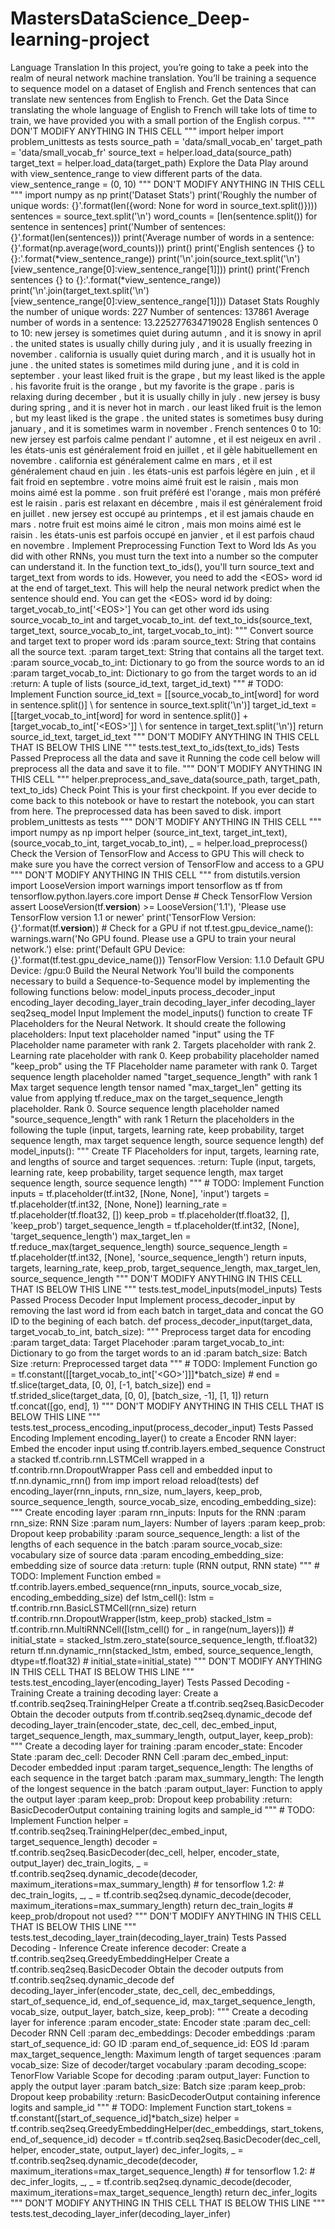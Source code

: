 # MastersDataScience_Deep-learning-project
Language Translation  In this project, you’re going to take a peek into the realm of neural network machine translation. You’ll be training a sequence to sequence model on a dataset of English and French sentences that can translate new sentences from English to French. Get the Data  Since translating the whole language of English to French will take lots of time to train, we have provided you with a small portion of the English corpus.  """ DON'T MODIFY ANYTHING IN THIS CELL """ import helper import problem_unittests as tests  source_path = 'data/small_vocab_en' target_path = 'data/small_vocab_fr' source_text = helper.load_data(source_path) target_text = helper.load_data(target_path)  Explore the Data  Play around with view_sentence_range to view different parts of the data.  view_sentence_range = (0, 10)  """ DON'T MODIFY ANYTHING IN THIS CELL """ import numpy as np  print('Dataset Stats') print('Roughly the number of unique words: {}'.format(len({word: None for word in source_text.split()})))  sentences = source_text.split('\n') word_counts = [len(sentence.split()) for sentence in sentences] print('Number of sentences: {}'.format(len(sentences))) print('Average number of words in a sentence: {}'.format(np.average(word_counts)))  print() print('English sentences {} to {}:'.format(*view_sentence_range)) print('\n'.join(source_text.split('\n')[view_sentence_range[0]:view_sentence_range[1]])) print() print('French sentences {} to {}:'.format(*view_sentence_range)) print('\n'.join(target_text.split('\n')[view_sentence_range[0]:view_sentence_range[1]]))  Dataset Stats Roughly the number of unique words: 227 Number of sentences: 137861 Average number of words in a sentence: 13.225277634719028  English sentences 0 to 10: new jersey is sometimes quiet during autumn , and it is snowy in april . the united states is usually chilly during july , and it is usually freezing in november . california is usually quiet during march , and it is usually hot in june . the united states is sometimes mild during june , and it is cold in september . your least liked fruit is the grape , but my least liked is the apple . his favorite fruit is the orange , but my favorite is the grape . paris is relaxing during december , but it is usually chilly in july . new jersey is busy during spring , and it is never hot in march . our least liked fruit is the lemon , but my least liked is the grape . the united states is sometimes busy during january , and it is sometimes warm in november .  French sentences 0 to 10: new jersey est parfois calme pendant l' automne , et il est neigeux en avril . les états-unis est généralement froid en juillet , et il gèle habituellement en novembre . california est généralement calme en mars , et il est généralement chaud en juin . les états-unis est parfois légère en juin , et il fait froid en septembre . votre moins aimé fruit est le raisin , mais mon moins aimé est la pomme . son fruit préféré est l'orange , mais mon préféré est le raisin . paris est relaxant en décembre , mais il est généralement froid en juillet . new jersey est occupé au printemps , et il est jamais chaude en mars . notre fruit est moins aimé le citron , mais mon moins aimé est le raisin . les états-unis est parfois occupé en janvier , et il est parfois chaud en novembre .  Implement Preprocessing Function Text to Word Ids  As you did with other RNNs, you must turn the text into a number so the computer can understand it. In the function text_to_ids(), you'll turn source_text and target_text from words to ids. However, you need to add the &lt;EOS> word id at the end of target_text. This will help the neural network predict when the sentence should end.  You can get the &lt;EOS> word id by doing:  target_vocab_to_int['&lt;EOS>']  You can get other word ids using source_vocab_to_int and target_vocab_to_int.  def text_to_ids(source_text, target_text, source_vocab_to_int, target_vocab_to_int):     """     Convert source and target text to proper word ids     :param source_text: String that contains all the source text.     :param target_text: String that contains all the target text.     :param source_vocab_to_int: Dictionary to go from the source words to an id     :param target_vocab_to_int: Dictionary to go from the target words to an id     :return: A tuple of lists (source_id_text, target_id_text)     """     # TODO: Implement Function     source_id_text = [[source_vocab_to_int[word] for word in sentence.split()] \                       for sentence in source_text.split('\n')]     target_id_text = [[target_vocab_to_int[word] for word in sentence.split()] + [target_vocab_to_int['&lt;EOS>']] \                       for sentence in target_text.split('\n')]     return source_id_text, target_id_text  """ DON'T MODIFY ANYTHING IN THIS CELL THAT IS BELOW THIS LINE """ tests.test_text_to_ids(text_to_ids)  Tests Passed  Preprocess all the data and save it  Running the code cell below will preprocess all the data and save it to file.  """ DON'T MODIFY ANYTHING IN THIS CELL """ helper.preprocess_and_save_data(source_path, target_path, text_to_ids)  Check Point  This is your first checkpoint. If you ever decide to come back to this notebook or have to restart the notebook, you can start from here. The preprocessed data has been saved to disk.  import problem_unittests as tests  """ DON'T MODIFY ANYTHING IN THIS CELL """ import numpy as np import helper  (source_int_text, target_int_text), (source_vocab_to_int, target_vocab_to_int), _ = helper.load_preprocess()  Check the Version of TensorFlow and Access to GPU  This will check to make sure you have the correct version of TensorFlow and access to a GPU  """ DON'T MODIFY ANYTHING IN THIS CELL """ from distutils.version import LooseVersion import warnings import tensorflow as tf from tensorflow.python.layers.core import Dense  # Check TensorFlow Version assert LooseVersion(tf.__version__) >= LooseVersion('1.1'), 'Please use TensorFlow version 1.1 or newer' print('TensorFlow Version: {}'.format(tf.__version__))  # Check for a GPU if not tf.test.gpu_device_name():     warnings.warn('No GPU found. Please use a GPU to train your neural network.') else:     print('Default GPU Device: {}'.format(tf.test.gpu_device_name()))  TensorFlow Version: 1.1.0 Default GPU Device: /gpu:0  Build the Neural Network  You'll build the components necessary to build a Sequence-to-Sequence model by implementing the following functions below:      model_inputs     process_decoder_input     encoding_layer     decoding_layer_train     decoding_layer_infer     decoding_layer     seq2seq_model  Input  Implement the model_inputs() function to create TF Placeholders for the Neural Network. It should create the following placeholders:      Input text placeholder named "input" using the TF Placeholder name parameter with rank 2.     Targets placeholder with rank 2.     Learning rate placeholder with rank 0.     Keep probability placeholder named "keep_prob" using the TF Placeholder name parameter with rank 0.     Target sequence length placeholder named "target_sequence_length" with rank 1     Max target sequence length tensor named "max_target_len" getting its value from applying tf.reduce_max on the target_sequence_length placeholder. Rank 0.     Source sequence length placeholder named "source_sequence_length" with rank 1  Return the placeholders in the following the tuple (input, targets, learning rate, keep probability, target sequence length, max target sequence length, source sequence length)  def model_inputs():     """     Create TF Placeholders for input, targets, learning rate, and lengths of source and target sequences.     :return: Tuple (input, targets, learning rate, keep probability, target sequence length,     max target sequence length, source sequence length)     """     # TODO: Implement Function     inputs = tf.placeholder(tf.int32, [None, None], 'input')     targets = tf.placeholder(tf.int32, [None, None])     learning_rate = tf.placeholder(tf.float32, [])     keep_prob = tf.placeholder(tf.float32, [], 'keep_prob')     target_sequence_length = tf.placeholder(tf.int32, [None], 'target_sequence_length')     max_target_len = tf.reduce_max(target_sequence_length)     source_sequence_length = tf.placeholder(tf.int32, [None], 'source_sequence_length')          return inputs, targets, learning_rate, keep_prob, target_sequence_length, max_target_len, source_sequence_length   """ DON'T MODIFY ANYTHING IN THIS CELL THAT IS BELOW THIS LINE """ tests.test_model_inputs(model_inputs)  Tests Passed  Process Decoder Input  Implement process_decoder_input by removing the last word id from each batch in target_data and concat the GO ID to the begining of each batch.  def process_decoder_input(target_data, target_vocab_to_int, batch_size):     """     Preprocess target data for encoding     :param target_data: Target Placehoder     :param target_vocab_to_int: Dictionary to go from the target words to an id     :param batch_size: Batch Size     :return: Preprocessed target data     """     # TODO: Implement Function     go = tf.constant([[target_vocab_to_int['&lt;GO>']]]*batch_size) #     end = tf.slice(target_data, [0, 0], [-1, batch_size])     end = tf.strided_slice(target_data, [0, 0], [batch_size, -1], [1, 1])     return tf.concat([go, end], 1)  """ DON'T MODIFY ANYTHING IN THIS CELL THAT IS BELOW THIS LINE """ tests.test_process_encoding_input(process_decoder_input)  Tests Passed  Encoding  Implement encoding_layer() to create a Encoder RNN layer:      Embed the encoder input using tf.contrib.layers.embed_sequence     Construct a stacked tf.contrib.rnn.LSTMCell wrapped in a tf.contrib.rnn.DropoutWrapper     Pass cell and embedded input to tf.nn.dynamic_rnn()  from imp import reload reload(tests)  def encoding_layer(rnn_inputs, rnn_size, num_layers, keep_prob,                     source_sequence_length, source_vocab_size,                     encoding_embedding_size):     """     Create encoding layer     :param rnn_inputs: Inputs for the RNN     :param rnn_size: RNN Size     :param num_layers: Number of layers     :param keep_prob: Dropout keep probability     :param source_sequence_length: a list of the lengths of each sequence in the batch     :param source_vocab_size: vocabulary size of source data     :param encoding_embedding_size: embedding size of source data     :return: tuple (RNN output, RNN state)     """     # TODO: Implement Function     embed = tf.contrib.layers.embed_sequence(rnn_inputs, source_vocab_size, encoding_embedding_size)      def lstm_cell():         lstm = tf.contrib.rnn.BasicLSTMCell(rnn_size)         return tf.contrib.rnn.DropoutWrapper(lstm, keep_prob)     stacked_lstm = tf.contrib.rnn.MultiRNNCell([lstm_cell() for _ in range(num_layers)])      # initial_state = stacked_lstm.zero_state(source_sequence_length, tf.float32)          return tf.nn.dynamic_rnn(stacked_lstm, embed, source_sequence_length, dtype=tf.float32)                              # initial_state=initial_state)  """ DON'T MODIFY ANYTHING IN THIS CELL THAT IS BELOW THIS LINE """ tests.test_encoding_layer(encoding_layer)  Tests Passed  Decoding - Training  Create a training decoding layer:      Create a tf.contrib.seq2seq.TrainingHelper     Create a tf.contrib.seq2seq.BasicDecoder     Obtain the decoder outputs from tf.contrib.seq2seq.dynamic_decode  def decoding_layer_train(encoder_state, dec_cell, dec_embed_input,                           target_sequence_length, max_summary_length,                           output_layer, keep_prob):     """     Create a decoding layer for training     :param encoder_state: Encoder State     :param dec_cell: Decoder RNN Cell     :param dec_embed_input: Decoder embedded input     :param target_sequence_length: The lengths of each sequence in the target batch     :param max_summary_length: The length of the longest sequence in the batch     :param output_layer: Function to apply the output layer     :param keep_prob: Dropout keep probability     :return: BasicDecoderOutput containing training logits and sample_id     """     # TODO: Implement Function     helper = tf.contrib.seq2seq.TrainingHelper(dec_embed_input, target_sequence_length)     decoder = tf.contrib.seq2seq.BasicDecoder(dec_cell, helper, encoder_state, output_layer)     dec_train_logits, _ = tf.contrib.seq2seq.dynamic_decode(decoder, maximum_iterations=max_summary_length)     # for tensorflow 1.2:     # dec_train_logits, _, _ = tf.contrib.seq2seq.dynamic_decode(decoder, maximum_iterations=max_summary_length)     return dec_train_logits # keep_prob/dropout not used?    """ DON'T MODIFY ANYTHING IN THIS CELL THAT IS BELOW THIS LINE """ tests.test_decoding_layer_train(decoding_layer_train)  Tests Passed  Decoding - Inference  Create inference decoder:      Create a tf.contrib.seq2seq.GreedyEmbeddingHelper     Create a tf.contrib.seq2seq.BasicDecoder     Obtain the decoder outputs from tf.contrib.seq2seq.dynamic_decode  def decoding_layer_infer(encoder_state, dec_cell, dec_embeddings, start_of_sequence_id,                          end_of_sequence_id, max_target_sequence_length,                          vocab_size, output_layer, batch_size, keep_prob):     """     Create a decoding layer for inference     :param encoder_state: Encoder state     :param dec_cell: Decoder RNN Cell     :param dec_embeddings: Decoder embeddings     :param start_of_sequence_id: GO ID     :param end_of_sequence_id: EOS Id     :param max_target_sequence_length: Maximum length of target sequences     :param vocab_size: Size of decoder/target vocabulary     :param decoding_scope: TenorFlow Variable Scope for decoding     :param output_layer: Function to apply the output layer     :param batch_size: Batch size     :param keep_prob: Dropout keep probability     :return: BasicDecoderOutput containing inference logits and sample_id     """     # TODO: Implement Function     start_tokens = tf.constant([start_of_sequence_id]*batch_size)     helper = tf.contrib.seq2seq.GreedyEmbeddingHelper(dec_embeddings, start_tokens, end_of_sequence_id)     decoder = tf.contrib.seq2seq.BasicDecoder(dec_cell, helper, encoder_state, output_layer)     dec_infer_logits, _ = tf.contrib.seq2seq.dynamic_decode(decoder, maximum_iterations=max_target_sequence_length)     # for tensorflow 1.2:     # dec_infer_logits, _, _ = tf.contrib.seq2seq.dynamic_decode(decoder, maximum_iterations=max_target_sequence_length)     return dec_infer_logits    """ DON'T MODIFY ANYTHING IN THIS CELL THAT IS BELOW THIS LINE """ tests.test_decoding_layer_infer(decoding_layer_infer)
